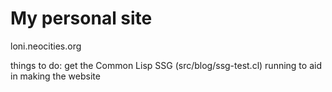 # My personal site
loni.neocities.org

things to do:
get the Common Lisp SSG (src/blog/ssg-test.cl) running to aid in making the website 
